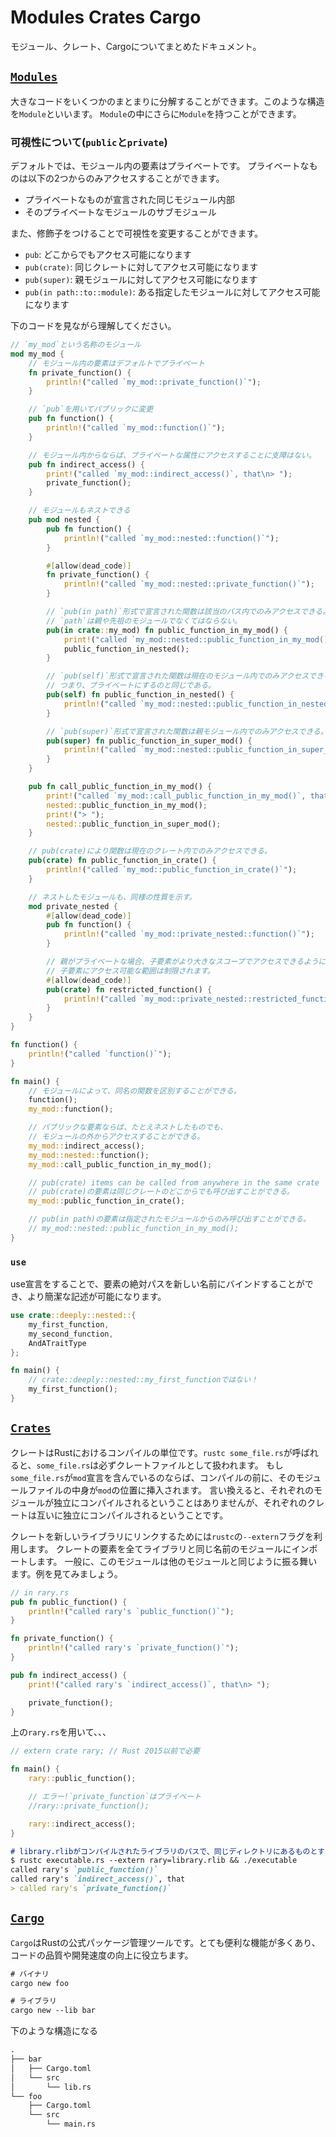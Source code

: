 # Modules Crates Cargo

モジュール、クレート、Cargoについてまとめたドキュメント。

## [`Modules`](https://doc.rust-jp.rs/rust-by-example-ja/mod.html)

大きなコードをいくつかのまとまりに分解することができます。このような構造を`Module`といいます。
`Module`の中にさらに`Module`を持つことができます。

### 可視性について(`public`と`private`)

デフォルトでは、モジュール内の要素はプライベートです。
プライベートなものは以下の2つからのみアクセスすることができます。

- プライベートなものが宣言された同じモジュール内部
- そのプライベートなモジュールのサブモジュール

また、修飾子をつけることで可視性を変更することができます。

- `pub`: どこからでもアクセス可能になります
- `pub(crate)`: 同じクレートに対してアクセス可能になります
- `pub(super)`: 親モジュールに対してアクセス可能になります
- `pub(in path::to::module)`: ある指定したモジュールに対してアクセス可能になります

下のコードを見ながら理解してください。

```rs
// `my_mod`という名称のモジュール
mod my_mod {
    // モジュール内の要素はデフォルトでプライベート
    fn private_function() {
        println!("called `my_mod::private_function()`");
    }

    // `pub`を用いてパブリックに変更
    pub fn function() {
        println!("called `my_mod::function()`");
    }

    // モジュール内からならば、プライベートな属性にアクセスすることに支障はない。
    pub fn indirect_access() {
        print!("called `my_mod::indirect_access()`, that\n> ");
        private_function();
    }

    // モジュールもネストできる
    pub mod nested {
        pub fn function() {
            println!("called `my_mod::nested::function()`");
        }

        #[allow(dead_code)]
        fn private_function() {
            println!("called `my_mod::nested::private_function()`");
        }

        // `pub(in path)`形式で宣言された関数は該当のパス内でのみアクセスできる。
        // `path`は親や先祖のモジュールでなくてはならない。
        pub(in crate::my_mod) fn public_function_in_my_mod() {
            print!("called `my_mod::nested::public_function_in_my_mod()`, that\n> ");
            public_function_in_nested();
        }

        // `pub(self)`形式で宣言された関数は現在のモジュール内でのみアクセスできる。
        // つまり、プライベートにするのと同じである。
        pub(self) fn public_function_in_nested() {
            println!("called `my_mod::nested::public_function_in_nested()`");
        }

        // `pub(super)`形式で宣言された関数は親モジュール内でのみアクセスできる。
        pub(super) fn public_function_in_super_mod() {
            println!("called `my_mod::nested::public_function_in_super_mod()`");
        }
    }

    pub fn call_public_function_in_my_mod() {
        print!("called `my_mod::call_public_function_in_my_mod()`, that\n> ");
        nested::public_function_in_my_mod();
        print!("> ");
        nested::public_function_in_super_mod();
    }

    // pub(crate)により関数は現在のクレート内でのみアクセスできる。
    pub(crate) fn public_function_in_crate() {
        println!("called `my_mod::public_function_in_crate()`");
    }

    // ネストしたモジュールも、同様の性質を示す。
    mod private_nested {
        #[allow(dead_code)]
        pub fn function() {
            println!("called `my_mod::private_nested::function()`");
        }

        // 親がプライベートな場合、子要素がより大きなスコープでアクセスできるように宣言されていても、
        // 子要素にアクセス可能な範囲は制限されます。
        #[allow(dead_code)]
        pub(crate) fn restricted_function() {
            println!("called `my_mod::private_nested::restricted_function()`");
        }
    }
}

fn function() {
    println!("called `function()`");
}

fn main() {
    // モジュールによって、同名の関数を区別することができる。
    function();
    my_mod::function();

    // パブリックな要素ならば、たとえネストしたものでも、
    // モジュールの外からアクセスすることができる。
    my_mod::indirect_access();
    my_mod::nested::function();
    my_mod::call_public_function_in_my_mod();

    // pub(crate) items can be called from anywhere in the same crate
    // pub(crate)の要素は同じクレートのどこからでも呼び出すことができる。
    my_mod::public_function_in_crate();

    // pub(in path)の要素は指定されたモジュールからのみ呼び出すことができる。
    // my_mod::nested::public_function_in_my_mod();
}
```

### `use`
use宣言をすることで、要素の絶対パスを新しい名前にバインドすることができ、より簡潔な記述が可能になります。
```rs
use crate::deeply::nested::{
    my_first_function,
    my_second_function,
    AndATraitType
};

fn main() {
    // crate::deeply::nested::my_first_functionではない！
    my_first_function();
}
```


## [`Crates`](https://doc.rust-jp.rs/rust-by-example-ja/crates.html)

クレートはRustにおけるコンパイルの単位です。`rustc some_file.rs`が呼ばれると、`some_file.rs`は必ずクレートファイルとして扱われます。
もし`some_file.rs`が`mod`宣言を含んでいるのならば、コンパイルの前に、そのモジュールファイルの中身が`mod`の位置に挿入されます。
言い換えると、それぞれのモジュールが独立にコンパイルされるということはありませんが、それぞれのクレートは互いに独立にコンパイルされるということです。

クレートを新しいライブラリにリンクするためには`rustc`の`--extern`フラグを利用します。
クレートの要素を全てライブラリと同じ名前のモジュールにインポートします。
一般に、このモジュールは他のモジュールと同じように振る舞います。例を見てみましょう。

```rs
// in rary.rs
pub fn public_function() {
    println!("called rary's `public_function()`");
}

fn private_function() {
    println!("called rary's `private_function()`");
}

pub fn indirect_access() {
    print!("called rary's `indirect_access()`, that\n> ");

    private_function();
}
```
上の`rary.rs`を用いて、、、
```rs
// extern crate rary; // Rust 2015以前で必要

fn main() {
    rary::public_function();

    // エラー!`private_function`はプライベート
    //rary::private_function();

    rary::indirect_access();
}
```

```md
# library.rlibがコンパイルされたライブラリのパスで、同じディレクトリにあるものとする:
$ rustc executable.rs --extern rary=library.rlib && ./executable 
called rary's `public_function()`
called rary's `indirect_access()`, that
> called rary's `private_function()`
```


## [`Cargo`]()

`Cargo`はRustの公式パッケージ管理ツールです。とても便利な機能が多くあり、コードの品質や開発速度の向上に役立ちます。

```txt
# バイナリ
cargo new foo

# ライブラリ
cargo new --lib bar
```

下のような構造になる
```txt
.
├── bar
│   ├── Cargo.toml
│   └── src
│       └── lib.rs
└── foo
    ├── Cargo.toml
    └── src
        └── main.rs
```
